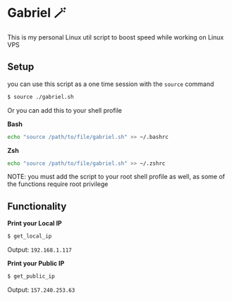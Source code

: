 # Gabriel :magic_wand:

This is my personal Linux util script to boost speed while working on 
Linux VPS


## Setup

you can use this script as a one time session with the `source` command

```bash
$ source ./gabriel.sh
```
Or you can add this to your shell profile

**Bash**

```bash
echo "source /path/to/file/gabriel.sh" >> ~/.bashrc
```

**Zsh**


```bash
echo "source /path/to/file/gabriel.sh" >> ~/.zshrc
```

NOTE: you must add the script to your root shell profile as well, as some of the functions require root privilege


## Functionality


**Print your Local IP**

```bash
$ get_local_ip
```
Output: `192.168.1.117`


**Print your Public IP**

```bash
$ get_public_ip
```
Output: `157.240.253.63`
